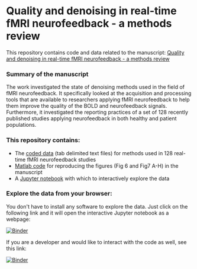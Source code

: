 # Quality and denoising in real-time fMRI neurofeedback - a methods review

This repository contains code and data related to the manuscript: [Quality and denoising in real-time fMRI neurofeedback - a methods review](https://osf.io/xubhq)

### Summary of the manuscript
The work investigated the state of denoising methods used in the field of fMRI neurofeedback. It specifically looked at the acquisition and processing tools that are available to researchers applying fMRI neurofeedback to help them improve the quality of the BOLD and neurofeedback signals. Furthermore, it investigated the reporting practices of a set of 128 recently published studies applying neurofeedback in both healthy and patient populations.

### This repository contains:
- The [coded data](/data/) (tab delimited text files) for methods used in 128 real-time fMRI neurofeedback studies
- [Matlab code](/matlab/main_script.m) for reproducing the figures (Fig 6 and Fig7 A-H) in the manuscript
- A [Jupyter notebook](/explore_rtfmri_methods.ipynb) with which to interactively explore the data

### Explore the data from your browser:

You don't have to install any software to explore the data. Just click on the following link and it will open the interactive Jupyter notebook as a webpage:

[![Binder](https://mybinder.org/badge_logo.svg)](https://mybinder.org/v2/gh/jsheunis/quality-and-denoising-in-rtfmri-nf/master?urlpath=%2Fvoila%2Frender%2Fexplore_rtfmri_methods_web.ipynb)

If you are a developer and would like to interact with the code as well, see this link:

[![Binder](https://mybinder.org/badge_logo.svg)](https://mybinder.org/v2/gh/jsheunis/quality-and-denoising-in-rtfmri-nf/master)
